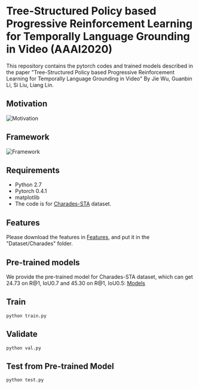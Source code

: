 # Tree-Structured Policy based Progressive Reinforcement Learning for Temporally Language Grounding in Video (AAAI2020)
This repository contains the pytorch codes and trained models described in the paper "Tree-Structured Policy based Progressive Reinforcement Learning for Temporally Language Grounding in Video" By Jie Wu, Guanbin Li, Si Liu, Liang Lin. 

## Motivation
![Motivation](https://github.com/WuJie1010/TSP-PRL/blob/master/images/introduction.png)

## Framework
![Framework](https://github.com/WuJie1010/TSP-PRL/blob/master/images/model.png)

## Requirements
- Python 2.7
- Pytorch 0.4.1
- matplotlib
- The code is for [Charades-STA](https://arxiv.org/pdf/1705.02101.pdf) dataset.

## Features
Please download the features in [Features](https://drive.google.com/drive/folders/1U1GEti3JjLfOAN0AhCb0VXqfGoKV9qMo?usp=sharing), and put it in the "Dataset/Charades" folder.

## Pre-trained models
We provide the pre-trained model for Charades-STA dataset, which can get 24.73 on R@1, IoU0.7 and 45.30 on R@1, IoU0.5: [Models]()

## Train ###
```
python train.py
```

## Validate ###
```
python val.py
```

## Test from Pre-trained Model ###
```
python test.py
```

